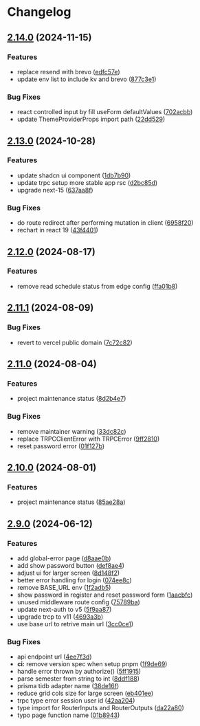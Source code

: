 # Changelog

## [2.14.0](https://github.com/albugowy15/informatics-frs-helper/compare/v2.13.0...v2.14.0) (2024-11-15)


### Features

* replace resend with brevo ([edfc57e](https://github.com/albugowy15/informatics-frs-helper/commit/edfc57ea1784ca6cb9c0678f2b5890bbac3688f1))
* update env list to include kv and brevo ([877c3e1](https://github.com/albugowy15/informatics-frs-helper/commit/877c3e1501d57119dedfc914e8371a541b4ec45d))


### Bug Fixes

* react controlled input by fill useForm defaultValues ([702acbb](https://github.com/albugowy15/informatics-frs-helper/commit/702acbb8c1b29bf21c6e7c1019cdb8a5222f5186))
* update ThemeProviderProps import path ([22dd529](https://github.com/albugowy15/informatics-frs-helper/commit/22dd5290193a03e6111020dfd85d19aef6e029e4))

## [2.13.0](https://github.com/albugowy15/informatics-frs-helper/compare/v2.12.0...v2.13.0) (2024-10-28)


### Features

* update shadcn ui component ([1db7b90](https://github.com/albugowy15/informatics-frs-helper/commit/1db7b902cc13195d2675b4968df050004c318b41))
* update trpc setup more stable app rsc ([d2bc85d](https://github.com/albugowy15/informatics-frs-helper/commit/d2bc85dc2349428620b9df4dc4893a7a03ee3337))
* upgrade next-15 ([637aa8f](https://github.com/albugowy15/informatics-frs-helper/commit/637aa8fd7ca5e1e6d45a03ff1e7bac47f4c8a73f))


### Bug Fixes

* do route redirect after performing mutation in client ([6958f20](https://github.com/albugowy15/informatics-frs-helper/commit/6958f20c7285df714f0e9c01284803b675c9bae6))
* rechart in react 19 ([43f4401](https://github.com/albugowy15/informatics-frs-helper/commit/43f4401532780bab4cc1042323d68c542cc3177d))

## [2.12.0](https://github.com/albugowy15/informatics-frs-helper/compare/v2.11.1...v2.12.0) (2024-08-17)


### Features

* remove read schedule status from edge config ([ffa01b8](https://github.com/albugowy15/informatics-frs-helper/commit/ffa01b82ec38912d368343713031cb252ab72e18))

## [2.11.1](https://github.com/albugowy15/informatics-frs-helper/compare/v2.11.0...v2.11.1) (2024-08-09)


### Bug Fixes

* revert to vercel public domain ([7c72c82](https://github.com/albugowy15/informatics-frs-helper/commit/7c72c826f05f81a1c6f0eb8687cb59809f19a54e))

## [2.11.0](https://github.com/albugowy15/informatics-frs-helper/compare/v2.10.0...v2.11.0) (2024-08-04)


### Features

* project maintenance status ([8d2b4e7](https://github.com/albugowy15/informatics-frs-helper/commit/8d2b4e75c8729d1291babd606bea25edecc6380c))


### Bug Fixes

* remove maintainer warning ([33dc82c](https://github.com/albugowy15/informatics-frs-helper/commit/33dc82cba3391ff6fb9a79633319659b823b1027))
* replace TRPCClientError with TRPCError ([9ff2810](https://github.com/albugowy15/informatics-frs-helper/commit/9ff281062e021cff9f74bc979a9b7f11edb28146))
* reset password error ([01f127b](https://github.com/albugowy15/informatics-frs-helper/commit/01f127b1597d505a2ff2d0d449cf5fe89ff50fa9))

## [2.10.0](https://github.com/albugowy15/informatics-frs-helper/compare/v2.9.0...v2.10.0) (2024-08-01)


### Features

* project maintenance status ([85ae28a](https://github.com/albugowy15/informatics-frs-helper/commit/85ae28a6758531b05c19ebb258cfd649c453ed4b))

## [2.9.0](https://github.com/albugowy15/informatics-frs-helper/compare/2.8.2...v2.9.0) (2024-06-12)


### Features

* add global-error page ([d8aae0b](https://github.com/albugowy15/informatics-frs-helper/commit/d8aae0b4075a5de04904adc8c4716e8f20b4e11f))
* add show password button ([def8ae4](https://github.com/albugowy15/informatics-frs-helper/commit/def8ae44dcce09cfaf45db9dd93d8aaa54168387))
* adjust ui for larger screen ([8d148f2](https://github.com/albugowy15/informatics-frs-helper/commit/8d148f2f902cdb9db4d2c73341cb11433c852776))
* better error handling for login ([074ee8c](https://github.com/albugowy15/informatics-frs-helper/commit/074ee8c7a4e3d826e08b2f068321791d321f7f1e))
* remove BASE_URL env ([1f2adb5](https://github.com/albugowy15/informatics-frs-helper/commit/1f2adb5e82634c40585714d9b6b43fb5442d7cd1))
* show password in register and reset password form ([1aacbfc](https://github.com/albugowy15/informatics-frs-helper/commit/1aacbfcb113b533e143c4439979191cc31ed2721))
* unused middleware route config ([75789ba](https://github.com/albugowy15/informatics-frs-helper/commit/75789bad306561dfb768545cdde051ac298d911e))
* update next-auth to v5 ([5f9aa87](https://github.com/albugowy15/informatics-frs-helper/commit/5f9aa87f67f305f5aff0f3f6eeef1ea5d10c107b))
* upgrade trcp to v11 ([4693a3b](https://github.com/albugowy15/informatics-frs-helper/commit/4693a3bd1e5611cb3d073e32e2bb633849ddcdff))
* use base url to retrive main url ([3cc0ce1](https://github.com/albugowy15/informatics-frs-helper/commit/3cc0ce1795b0e43f6948314d44a0ea9ae1ac0343))


### Bug Fixes

* api endpoint url ([4ee7f3d](https://github.com/albugowy15/informatics-frs-helper/commit/4ee7f3df8cd1807819ee6410d6c289bf15eb15fc))
* **ci:** remove version spec when setup pnpm ([1f9de69](https://github.com/albugowy15/informatics-frs-helper/commit/1f9de699a4de5b34cb06f659ac109a1167758e72))
* handle error thrown by authorize() ([5ff1915](https://github.com/albugowy15/informatics-frs-helper/commit/5ff1915d8059628ea59ad8eb7e61d514bc2a4e62))
* parse semester from string to int ([8ddf188](https://github.com/albugowy15/informatics-frs-helper/commit/8ddf188458f6a0367879bd3d16ad1516e84c1ca7))
* prisma tidb adapter name ([38de16f](https://github.com/albugowy15/informatics-frs-helper/commit/38de16fdcc2eab55d27bd83d0d56565f20d1e3c5))
* reduce grid cols size for large screen ([eb401ee](https://github.com/albugowy15/informatics-frs-helper/commit/eb401eee420953cf602629d7904db9f09016601e))
* trpc type error session user id ([42aa204](https://github.com/albugowy15/informatics-frs-helper/commit/42aa204ebfedee951abad421f0e899a963ae56bf))
* type import for RouterInputs and RouterOutputs ([da22a80](https://github.com/albugowy15/informatics-frs-helper/commit/da22a80491cba98dac0b80151b07068f5774d7fa))
* typo page function name ([01b8943](https://github.com/albugowy15/informatics-frs-helper/commit/01b8943d31aee1a9f393d185cce2cc597dbf7784))
